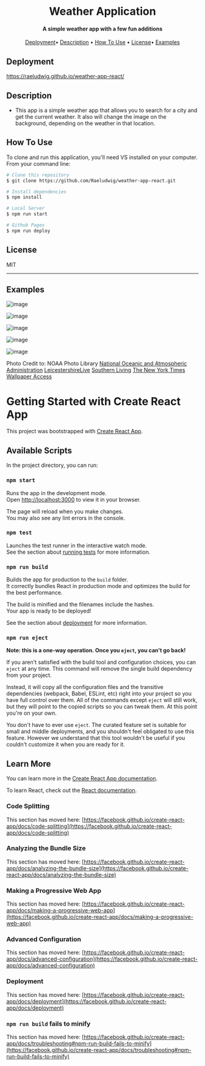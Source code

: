 
<h1 align="center">
  <br>
Weather Application
  <br>
</h1>

<h4 align="center"> A simple weather app with a few fun additions</h4>

<p align="center">
  <a href="#deployment">Deployment</a>•  
  <a href="#description">Description</a> •
  <a href="#how-to-use">How To Use</a> •
  <a href="#license">License</a>•
  <a href="#examples">Examples</a>
</p>


## Deployment
https://raeludwig.github.io/weather-app-react/

## Description

* This app is a simple weather app that allows you to search for a city and get the current weather. It also will change the image on the background, depending on the weather in that location. 

## How To Use

To clone and run this application, you'll need VS installed on your computer. From your command line:

```bash
# Clone this repository
$ git clone https://github.com/Raeludwig/weather-app-react.git

# Install dependencies
$ npm install

# Local Server
$ npm run start

# Github Pages
$ npm run deploy

```

## License

MIT

---


## Examples
![image](https://github.com/Raeludwig/weather-app-react/assets/118871515/a086bdfe-0660-4af3-804c-c3d634baa462)

![image](https://github.com/Raeludwig/weather-app-react/assets/118871515/f9ff7a43-d7de-435b-9c6b-ac30d9541e19)

![image](https://github.com/Raeludwig/weather-app-react/assets/118871515/ba1a47af-2aa2-4425-baed-95228d8c3c77)

![image](https://github.com/Raeludwig/weather-app-react/assets/118871515/9567db88-8d5a-4bd3-8ba9-4a9ec6023a17)

![image](https://github.com/Raeludwig/weather-app-react/assets/118871515/7224097e-0042-4b3e-bb6d-afcf0577cf7a)

Photo Credit to:
NOAA Photo Library [National Oceanic and Atmospheric Administration](https://www.photolib.noaa.gov/)
[LeicestershireLive](https://www.leicestermercury.co.uk/news/local-news/leicestershires-weather-forecast-sunny-weather-6857331)
[Southern Living](https://www.southernliving.com/tk-things-only-southerners-say-about-the-weather-6827978)
[The New York Times](https://static01.nyt.com/images/2019/11/26/us/26holiday-weather01sub/26holiday-weather01sub-superJumbo.jpg)
[Wallpaper Access](https://wallpaperaccess.com/cloudy-landscape)





# Getting Started with Create React App

This project was bootstrapped with [Create React App](https://github.com/facebook/create-react-app).

## Available Scripts

In the project directory, you can run:

### `npm start`

Runs the app in the development mode.\
Open [http://localhost:3000](http://localhost:3000) to view it in your browser.

The page will reload when you make changes.\
You may also see any lint errors in the console.

### `npm test`

Launches the test runner in the interactive watch mode.\
See the section about [running tests](https://facebook.github.io/create-react-app/docs/running-tests) for more information.

### `npm run build`

Builds the app for production to the `build` folder.\
It correctly bundles React in production mode and optimizes the build for the best performance.

The build is minified and the filenames include the hashes.\
Your app is ready to be deployed!

See the section about [deployment](https://facebook.github.io/create-react-app/docs/deployment) for more information.

### `npm run eject`

**Note: this is a one-way operation. Once you `eject`, you can't go back!**

If you aren't satisfied with the build tool and configuration choices, you can `eject` at any time. This command will remove the single build dependency from your project.

Instead, it will copy all the configuration files and the transitive dependencies (webpack, Babel, ESLint, etc) right into your project so you have full control over them. All of the commands except `eject` will still work, but they will point to the copied scripts so you can tweak them. At this point you're on your own.

You don't have to ever use `eject`. The curated feature set is suitable for small and middle deployments, and you shouldn't feel obligated to use this feature. However we understand that this tool wouldn't be useful if you couldn't customize it when you are ready for it.

## Learn More

You can learn more in the [Create React App documentation](https://facebook.github.io/create-react-app/docs/getting-started).

To learn React, check out the [React documentation](https://reactjs.org/).

### Code Splitting

This section has moved here: [https://facebook.github.io/create-react-app/docs/code-splitting](https://facebook.github.io/create-react-app/docs/code-splitting)

### Analyzing the Bundle Size

This section has moved here: [https://facebook.github.io/create-react-app/docs/analyzing-the-bundle-size](https://facebook.github.io/create-react-app/docs/analyzing-the-bundle-size)

### Making a Progressive Web App

This section has moved here: [https://facebook.github.io/create-react-app/docs/making-a-progressive-web-app](https://facebook.github.io/create-react-app/docs/making-a-progressive-web-app)

### Advanced Configuration

This section has moved here: [https://facebook.github.io/create-react-app/docs/advanced-configuration](https://facebook.github.io/create-react-app/docs/advanced-configuration)

### Deployment

This section has moved here: [https://facebook.github.io/create-react-app/docs/deployment](https://facebook.github.io/create-react-app/docs/deployment)

### `npm run build` fails to minify

This section has moved here: [https://facebook.github.io/create-react-app/docs/troubleshooting#npm-run-build-fails-to-minify](https://facebook.github.io/create-react-app/docs/troubleshooting#npm-run-build-fails-to-minify)
